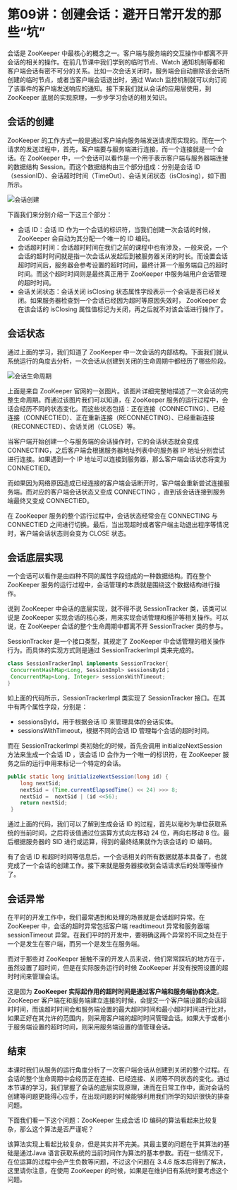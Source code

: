 # 第09讲：创建会话：避开日常开发的那些“坑”
会话是 ZooKeeper 中最核心的概念之一。客户端与服务端的交互操作中都离不开会话的相关的操作。在前几节课中我们学到的临时节点、Watch 通知机制等都和客户端会话有密不可分的关系。比如一次会话关闭时，服务端会自动删除该会话所创建的临时节点，或者当客户端会话退出时，通过 Watch 监控机制就可以向订阅了该事件的客户端发送响应的通知。接下来我们就从会话的应用层使用，到 ZooKeeper 底层的实现原理，一步步学习会话的相关知识。

## 会话的创建
ZooKeeper 的工作方式一般是通过客户端向服务端发送请求而实现的。而在一个请求的发送过程中，首先，客户端要与服务端进行连接，而一个连接就是一个会话。在 ZooKeeper 中，一个会话可以看作是一个用于表示客户端与服务器端连接的数据结构 Session。而这个数据结构由三个部分组成：分别是会话 ID（sessionID）、会话超时时间（TimeOut）、会话关闭状态（isClosing），如下图所示。

![会话创建](https://s0.lgstatic.com/i/image/M00/17/A3/CgqCHl7XUbeAH4RvAABLmAD-zt0526.png)

下面我们来分别介绍一下这三个部分：

* 会话 ID：会话 ID 作为一个会话的标识符，当我们创建一次会话的时候，ZooKeeper 会自动为其分配一个唯一的 ID 编码。
* 会话超时时间：会话超时时间在我们之前的课程中也有涉及，一般来说，一个会话的超时时间就是指一次会话从发起后到被服务器关闭的时长。而设置会话超时时间后，服务器会参考设置的超时时间，最终计算一个服务端自己的超时时间。而这个超时时间则是最终真正用于 ZooKeeper 中服务端用户会话管理的超时时间。
* 会话关闭状态：会话关闭 isClosing 状态属性字段表示一个会话是否已经关闭。如果服务器检查到一个会话已经因为超时等原因失效时， ZooKeeper 会在该会话的 isClosing 属性值标记为关闭，再之后就不对该会话进行操作了。

## 会话状态

通过上面的学习，我们知道了 ZooKeeper 中一次会话的内部结构。下面我们就从系统运行的角度去分析，一次会话从创建到关闭的生命周期中都经历了哪些阶段。

![会话生命周期](https://s0.lgstatic.com/i/image/M00/17/A4/CgqCHl7XUcSAAoGmAAO6qmEJCC4477.png)

上面是来自 ZooKeeper 官网的一张图片。该图片详细完整地描述了一次会话的完整生命周期。而通过该图片我们可以知道，在 ZooKeeper 服务的运行过程中，会话会经历不同的状态变化。而这些状态包括：正在连接（CONNECTING）、已经连接（CONNECTIED）、正在重新连接（RECONNECTING）、已经重新连接（RECONNECTED）、会话关闭（CLOSE）等。

当客户端开始创建一个与服务端的会话操作时，它的会话状态就会变成 CONNECTING，之后客户端会根据服务器地址列表中的服务器 IP 地址分别尝试进行连接。如果遇到一个 IP 地址可以连接到服务器，那么客户端会话状态将变为 CONNECTIED。

而如果因为网络原因造成已经连接的客户端会话断开时，客户端会重新尝试连接服务端。而对应的客户端会话状态又变成 CONNECTING ，直到该会话连接到服务端最终又变成 CONNECTIED。

在 ZooKeeper 服务的整个运行过程中，会话状态经常会在 CONNECTING 与 CONNECTIED 之间进行切换。最后，当出现超时或者客户端主动退出程序等情况时，客户端会话状态则会变为 CLOSE 状态。

## 会话底层实现
一个会话可以看作是由四种不同的属性字段组成的一种数据结构。而在整个 ZooKeeper 服务的运行过程中，会话管理的本质就是围绕这个数据结构进行操作。

说到 ZooKeeper 中会话的底层实现，就不得不说 SessionTracker 类，该类可以说是 ZooKeeper 实现会话的核心类，用来实现会话管理和维护等相关操作。可以说，在 ZooKeeper 会话的整个生命周期中都离不开 SessionTracker 类的参与。

SessionTracker 是一个接口类型，其规定了 ZooKeeper 中会话管理的相关操作行为。而具体的实现方式则是通过 SessionTrackerImpl 类来完成的。

```java
class SessionTrackerImpl implements SessionTracker{
 ConcurrentHashMap<Long, SessionImpl> sessionsById；
 ConcurrentMap<Long, Integer> sessionsWithTimeout;
}
```

如上面的代码所示，SessionTrackerImpl 类实现了 SessionTracker 接口。在其中有两个属性字段，分别是：

* sessionsById，用于根据会话 ID 来管理具体的会话实体。
* sessionsWithTimeout，根据不同的会话 ID 管理每个会话的超时时间。

而在 SessionTrackerImpl 类初始化的时候，首先会调用 initializeNextSession 方法来生成一个会话 ID ，该会话 ID 会作为一个唯一的标识符，在 ZooKeeper 服务之后的运行中用来标记一个特定的会话。

```java
public static long initializeNextSession(long id) {
    long nextSid;
    nextSid = (Time.currentElapsedTime() << 24) >>> 8;
    nextSid =  nextSid | (id <<56);
    return nextSid;
 }
```
通过上面的代码，我们可以了解到生成会话 ID 的过程，首先以毫秒为单位获取系统的当前时间，之后将该值通过位运算方式向左移动 24 位，再向右移动 8 位。最后根据服务器的 SID 进行或运算，得到的最终结果就作为该会话的 ID 编码。

有了会话 ID 和超时时间等信息后，一个会话相关的所有数据就基本具备了，也就完成了一个会话的创建工作。接下来就是服务器接收到会话请求后的处理等操作了。

## 会话异常
在平时的开发工作中，我们最常遇到和处理的场景就是会话超时异常。在 ZooKeeper 中，会话的超时异常包括客户端 readtimeout 异常和服务器端 sessionTimeout 异常。在我们平时的开发中，要明确这两个异常的不同之处在于一个是发生在客户端，而另一个是发生在服务端。

而对于那些对 ZooKeeper 接触不深的开发人员来说，他们常常踩坑的地方在于，虽然设置了超时间，但是在实际服务运行的时候 ZooKeeper 并没有按照设置的超时时间来管理会话。

这是因为 **ZooKeeper 实际起作用的超时时间是通过客户端和服务端协商决定**。 ZooKeeper 客户端在和服务端建立连接的时候，会提交一个客户端设置的会话超时时间，而该超时时间会和服务端设置的最大超时时间和最小超时时间进行比对，如果正好在其允许的范围内，则采用客户端的超时时间管理会话。如果大于或者小于服务端设置的超时时间，则采用服务端设置的值管理会话。

## 结束
本课时我们从服务的运行角度分析了一次客户端会话从创建到关闭的整个过程。在会话的整个生命周期中会经历正在连接、已经连接、关闭等不同状态的变化。通过本节课的学习，我们掌握了会话的底层实现原理，进而在日常工作中，面对会话的创建等问题更能得心应手，在出现问题的时候能够利用我们所学的知识很快的排查问题。

下面我们看一下这个问题：ZooKeeper 生成会话 ID 编码的算法看起来比较复杂，那么这个算法是否严谨呢？

该算法实现上看起比较复杂，但是其实并不完美。其最主要的问题在于其算法的基础是通过Java 语言获取系统的当前时间作为算法的基本参数。而在一些情况下，在位运算的过程中会产生负数等问题，不过这个问题在 3.4.6 版本后得到了解决，这里请你注意，在使用 ZooKeeper 的时候，如果是在维护旧有系统时要考虑这个问题。

 
